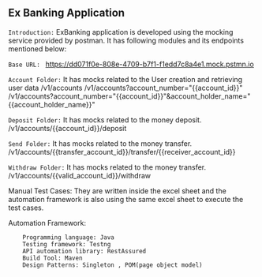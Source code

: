 ## Ex Banking Application ##


`Introduction:`
ExBanking application is developed using the mocking service provided by postman. It has following modules and its endpoints mentioned below:

`Base URL: `
https://dd071f0e-808e-4709-b7f1-f1edd7c8a4e1.mock.pstmn.io

 `Account Folder:` It has mocks related to the User creation and retrieving user data
      /v1/accounts
      /v1/accounts?account_number="{{account_id}}"
      /v1/accounts?account_number="{{account_id}}"&account_holder_name="{{account_holder_name}}"

`Deposit Folder:` It has mocks related to the money deposit.
      /v1/accounts/{{account_id}}/deposit

`Send Folder:` It has mocks related to the money transfer.
      /v1/accounts/{{transfer_account_id}}/transfer/{{receiver_account_id}}

 `Withdraw Folder:` It has mocks related to the money transfer.
      /v1/accounts/{{valid_account_id}}/withdraw


Manual Test Cases: They are written inside the excel sheet and the automation framework is also using the same excel sheet to execute the test cases.


Automation Framework:
```
	Programming language: Java
	Testing framework: Testng
	API automation library: RestAssured
	Build Tool: Maven
	Design Patterns: Singleton , POM(page object model)
```

